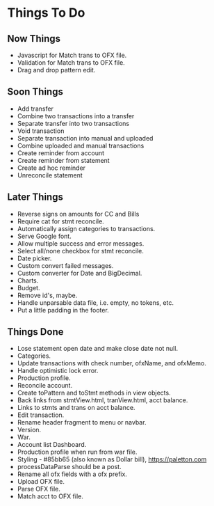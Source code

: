 # Things To Do

## Now Things

* Javascript for Match trans to OFX file. 
* Validation for Match trans to OFX file. 
* Drag and drop pattern edit.

## Soon Things

* Add transfer
* Combine two transactions into a transfer
* Separate transfer into two transactions
* Void transaction
* Separate transaction into manual and uploaded
* Combine uploaded and manual transactions
* Create reminder from account
* Create reminder from statement
* Create ad hoc reminder
* Unreconcile statement

## Later Things

* Reverse signs on amounts for CC and Bills
* Require cat for stmt reconcile.
* Automatically assign categories to transactions.
* Serve Google font.
* Allow multiple success and error messages.
* Select all/none checkbox for stmt reconcile.
* Date picker.
* Custom convert failed messages.
* Custom converter for Date and BigDecimal.
* Charts.
* Budget.
* Remove id's, maybe.
* Handle unparsable data file, i.e. empty, no tokens, etc.
* Put a little padding in the footer.

## Things Done

* Lose statement open date and make close date not null.
* Categories.
* Update transactions with check number, ofxName, and ofxMemo.
* Handle optimistic lock error.
* Production profile.
* Reconcile account.
* Create toPattern and toStmt methods in view objects.
* Back links from stmtView.html, tranView.html, acct balance.
* Links to stmts and trans on acct balance. 
* Edit transaction.
* Rename header fragment to menu or navbar.
* Version.
* War.
* Account list Dashboard.
* Production profile when run from war file.
* Styling - #85bb65 (also known as Dollar bill), https://paletton.com
* processDataParse should be a post.
* Rename all ofx fields with a ofx prefix.
* Upload OFX file.
* Parse OFX file.
* Match acct to OFX file.
